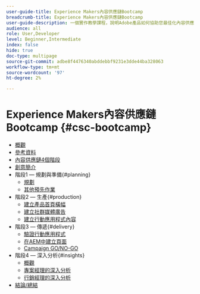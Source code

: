 ```yaml
---
user-guide-title: Experience Makers內容供應鏈Bootcamp
breadcrumb-title: Experience Makers內容供應鏈Bootcamp
user-guide-description: 一個實作教學課程，說明Adobe產品如何協助您最佳化內容供應鏈。
audience: all
role: User,Developer
level: Beginner,Intermediate
index: false
hide: true
doc-type: multipage
source-git-commit: adbe8f4476340abddebbf9231e3dde44ba328063
workflow-type: tm+mt
source-wordcount: '97'
ht-degree: 2%

---
```



# Experience Makers內容供應鏈Bootcamp {#csc-bootcamp}

+ [概觀](/help/csc-bootcamp/overview.md)
+ [參考資料](/help/csc-bootcamp/reference-material.md)
+ [內容供應鏈4個階段](/help/csc-bootcamp/csc-in-4-phases.md)
+ [創意簡介](/help/csc-bootcamp/creative-brief.md)
+ 階段1 — 規劃與準備{#planning}
   + [規劃](/help/csc-bootcamp/phases/planning/planning.md)
   + [其他預先作業](/help/csc-bootcamp/phases/planning/prework.md)
+ 階段2 — 生產{#production}
   + [建立產品首頁橫幅](/help/csc-bootcamp/phases/production/banner.md)
   + [建立社群媒體廣告](/help/csc-bootcamp/phases/production/social.md)
   + [建立行動應用程式內容](/help/csc-bootcamp/phases/production/app.md)
+ 階段3 — 傳遞{#delivery}
   + [驗證行動應用程式](/help/csc-bootcamp/phases/delivery/app.md)
   + [在AEM中建立頁面](/help/csc-bootcamp/phases/delivery/page-in-aem.md)
   + [Campaign GO/NO-GO](/help/csc-bootcamp/phases/delivery/go-nogo.md)
+ 階段4 — 深入分析{#insights}
   + [概觀](/help/csc-bootcamp/phases/insights/overview.md)
   + [專案經理的深入分析](/help/csc-bootcamp/phases/insights/project-manager.md)
   + [行銷經理的深入分析](/help/csc-bootcamp/phases/insights/marketing-manager.md)
+ [結論/總結](/help/csc-bootcamp/conclusion.md)
